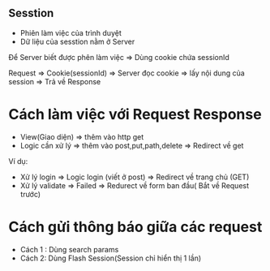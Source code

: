 ## Sesstion

- Phiên làm việc của trình duyệt
- Dữ liệu của sesstion nằm ở Server

Để Server biết được phên làm việc => Dùng cookie chứa sessionId

Request => Cookie(sessionId) => Server đọc cookie => lấy nội dung của session
=> Trả về Response

# Cách làm việc với Request Response

- View(Giao diện) => thêm vào http get
- Logic cần xử lý => thêm vào post,put,path,delete => Redirect về get

Ví dụ:

- Xử lý login => Logic login (viết ở post) => Redirect về trang chủ (GET)
- Xử lý validate => Failed => Redurect về form ban đầu( Bắt về Request trước)

# Cách gửi thông báo giữa các request

- Cách 1 : Dùng search params
- Cách 2: Dùng Flash Session(Session chỉ hiển thị 1 lần)
